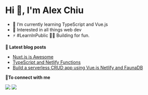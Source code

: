 # Hi 👋, I'm Alex Chiu


- 🌱 I’m currently learning TypeScript and Vue.js
- 💬 Interested in all things web dev
- ⚡ #LearnInPublic 👨‍💻 Building for fun.

<b>📕 Latest blog posts</b>

<!-- BLOG-POST-LIST:START -->
- [Nuxt.js is Awesome](https://dev.to/chiubaca/jottivity-dev-diary-5-nuxt-is-awesome-4ib4)
- [TypeScript and Netlify Functions](https://dev.to/chiubaca/typescript-and-netlify-functions-37b8)
- [Build a serverless CRUD app using Vue.js Netlify and FaunaDB ](https://dev.to/chiubaca/build-a-serverless-crud-app-using-vue-js-netlify-and-faunadb-5dno)
<!-- BLOG-POST-LIST:END -->

<b> 🤝To connect with me</b>
<p align = "center">

[<img src="https://img.shields.io/badge/twitter-%231DA1F2.svg?&style=for-the-badge&logo=twitter&logoColor=white&color=black" />](https://twitter.com/chiubaca) 
[<img src="https://img.shields.io/badge/dev.to-%2312100E.svg?&style=for-the-badge&logo=dev&logoColor=white&color=black" />](https://dev.to/chiubaca)

</p>
